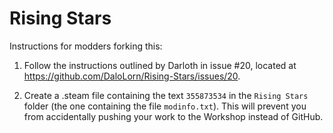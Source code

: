 # Rising Stars

Instructions for modders forking this:

1. Follow the instructions outlined by Darloth in issue #20, located at https://github.com/DaloLorn/Rising-Stars/issues/20.

2. Create a .steam file containing the text `355873534` in the `Rising Stars` folder (the one containing the file `modinfo.txt`). This will prevent you from accidentally pushing your work to the Workshop instead of GitHub.